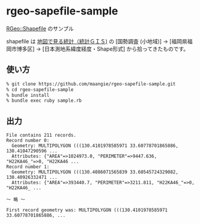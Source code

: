 # rgeo-sapefile-sample
[RGeo::Shapefile](http://www.rubydoc.info/gems/rgeo-shapefile) のサンプル

shapefile は [地図で見る統計（統計ＧＩＳ)](http://e-stat.go.jp/SG2/eStatGIS/page/download.html) の [国勢調査 (小地域)] → [福岡県福岡市博多区] → [日本測地系緯度経度・Shape形式] から拾ってきたものです。


## 使い方

```bash
% git clone https://github.com/maangie/rgeo-sapefile-sample.git
% cd rgeo-sapefile-sample
% bundle install
% bundle exec ruby sample.rb
```

## 出力

```
File contains 211 records.
Record number 0:
  Geometry: MULTIPOLYGON (((130.4101978585971 33.60778701865886, 130.41047290596 ...
  Attributes: {"AREA"=>1024973.0, "PERIMETER"=>9447.636, "H22KA46_"=>0, "H22KA46 ...
Record number 1:
  Geometry: MULTIPOLYGON (((130.4086071565839 33.60545724329082, 130.40926332471 ...
  Attributes: {"AREA"=>393440.7, "PERIMETER"=>3211.811, "H22KA46_"=>0, "H22KA46_ ...

〜 略 〜

First record geometry was: MULTIPOLYGON (((130.4101978585971 33.60778701865886, ...
```
